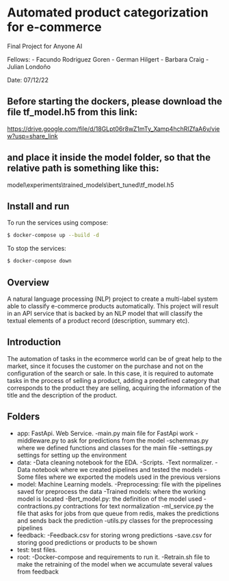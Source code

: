 # Automated product categorization for e-commerce
Final Project for Anyone AI

Fellows: 
    - Facundo Rodriguez Goren
    - German Hilgert
    - Barbara Craig
    - Julian Londoño

Date: 07/12/22

## Before starting the dockers, please download the file tf_model.h5 from this link: 
https://drive.google.com/file/d/18GLpt06r8wZ1mTy_Xamp4hchRIZfaA6v/view?usp=share_link
## and place it inside the model folder, so that the relative path is something like this: 
model\experiments\trained_models\bert_tuned\tf_model.h5
## Install and run

To run the services using compose:

```bash
$ docker-compose up --build -d
```

To stop the services:

```bash
$ docker-compose down
```

## Overview

A natural language processing (NLP) project to create a multi-label system able to classify e-commerce products automatically. This project will result in an API service that is backed by an NLP model that will classify the textual elements of a product record (description, summary etc).

## Introduction

The automation of tasks in the ecommerce world can be of great help to the market, since it focuses the customer on the purchase and not on the configuration of the search or sale.
In this case, it is required to automate tasks in the process of selling a product, adding a predefined category that corresponds to the product they are selling, acquiring the information of the title and the description of the product.

## Folders

- app: FastApi. Web Service.
        -main.py main file for FastApi work
        -middleware.py to ask for predictions from the model
        -schemmas.py where we defined functions and classes for the main file
        -settings.py settings for setting up the environment
- data: 
        -Data cleaning notebook for the EDA.
        -Scripts. 
        -Text normalizer.
        -Data notebook where we created pipelines and tested the models
        -Some files where we exported the models used in the previous versions
- model: Machine Learning models.
        -Preprocessing: file with the pipelines saved for preprocess the data
        -Trained models: where the working model is located
        -Bert_model.py: the definition of the model used
        -contractions.py contractions for text normalization
        -ml_service.py the file that asks for jobs from que queue from redis, makes the predictions and sends back the prediction
        -utils.py classes for the preprocessing pipelines
- feedback: 
        -Feedback.csv for storing wrong predictions
        -save.csv for storing good predictions or products to be shown
- test: test files.
- root: -Docker-compose and requirements to run it. 
        -Retrain.sh file to make the retraining of the model when we accumulate several
        values from feedback
